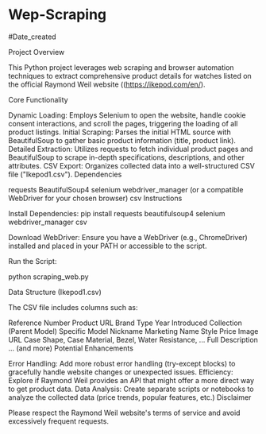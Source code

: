 # Wep-Scraping
#Date_created

Project Overview

This Python project leverages web scraping and browser automation techniques to extract comprehensive product details for watches listed on the official Raymond Weil website ((https://ikepod.com/en/).

Core Functionality

Dynamic Loading: Employs Selenium to open the website, handle cookie consent interactions, and scroll the pages, triggering the loading of all product listings.
Initial Scraping: Parses the initial HTML source with BeautifulSoup to gather basic product information (title, product link).
Detailed Extraction: Utilizes requests to fetch individual product pages and BeautifulSoup to scrape in-depth specifications, descriptions, and other attributes.
CSV Export: Organizes collected data into a well-structured CSV file ("Ikepod1.csv").
Dependencies

requests
BeautifulSoup4
selenium
webdriver_manager (or a compatible WebDriver for your chosen browser)
csv
Instructions

Install Dependencies: pip install requests beautifulsoup4 selenium webdriver_manager csv

Download WebDriver: Ensure you have a WebDriver (e.g., ChromeDriver) installed and placed in your PATH or accessible to the script.

Run the Script:

python scraping_web.py

Data Structure (Ikepod1.csv)

The CSV file includes columns such as:

Reference Number
Product URL
Brand
Type
Year Introduced
Collection (Parent Model)
Specific Model
Nickname
Marketing Name
Style
Price
Image URL
Case Shape, Case Material, Bezel, Water Resistance, ...
Full Description
... (and more)
Potential Enhancements

Error Handling: Add more robust error handling (try-except blocks) to gracefully handle website changes or unexpected issues.
Efficiency: Explore if Raymond Weil provides an API that might offer a more direct way to get product data.
Data Analysis: Create separate scripts or notebooks to analyze the collected data (price trends, popular features, etc.)
Disclaimer

Please respect the Raymond Weil website's terms of service and avoid excessively frequent requests.
